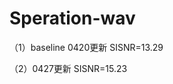 # Speration-wav
（1）baseline 0420更新 SISNR=13.29																																																																									

（2）0427更新 SISNR=15.23
